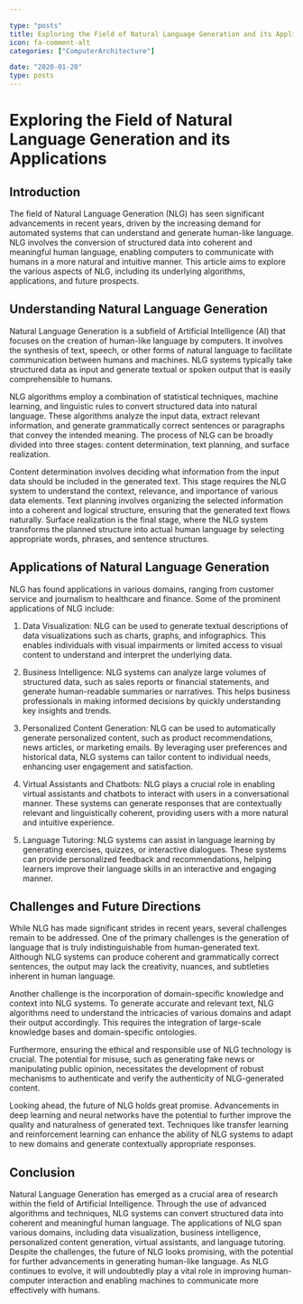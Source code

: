 ```yaml
---

type: "posts"
title: Exploring the Field of Natural Language Generation and its Applications
icon: fa-comment-alt
categories: ["ComputerArchitecture"]

date: "2020-01-20"
type: posts
---
```





# Exploring the Field of Natural Language Generation and its Applications

## Introduction

The field of Natural Language Generation (NLG) has seen significant advancements in recent years, driven by the increasing demand for automated systems that can understand and generate human-like language. NLG involves the conversion of structured data into coherent and meaningful human language, enabling computers to communicate with humans in a more natural and intuitive manner. This article aims to explore the various aspects of NLG, including its underlying algorithms, applications, and future prospects.

## Understanding Natural Language Generation

Natural Language Generation is a subfield of Artificial Intelligence (AI) that focuses on the creation of human-like language by computers. It involves the synthesis of text, speech, or other forms of natural language to facilitate communication between humans and machines. NLG systems typically take structured data as input and generate textual or spoken output that is easily comprehensible to humans.

NLG algorithms employ a combination of statistical techniques, machine learning, and linguistic rules to convert structured data into natural language. These algorithms analyze the input data, extract relevant information, and generate grammatically correct sentences or paragraphs that convey the intended meaning. The process of NLG can be broadly divided into three stages: content determination, text planning, and surface realization.

Content determination involves deciding what information from the input data should be included in the generated text. This stage requires the NLG system to understand the context, relevance, and importance of various data elements. Text planning involves organizing the selected information into a coherent and logical structure, ensuring that the generated text flows naturally. Surface realization is the final stage, where the NLG system transforms the planned structure into actual human language by selecting appropriate words, phrases, and sentence structures.

## Applications of Natural Language Generation

NLG has found applications in various domains, ranging from customer service and journalism to healthcare and finance. Some of the prominent applications of NLG include:

1. Data Visualization: NLG can be used to generate textual descriptions of data visualizations such as charts, graphs, and infographics. This enables individuals with visual impairments or limited access to visual content to understand and interpret the underlying data.

2. Business Intelligence: NLG systems can analyze large volumes of structured data, such as sales reports or financial statements, and generate human-readable summaries or narratives. This helps business professionals in making informed decisions by quickly understanding key insights and trends.

3. Personalized Content Generation: NLG can be used to automatically generate personalized content, such as product recommendations, news articles, or marketing emails. By leveraging user preferences and historical data, NLG systems can tailor content to individual needs, enhancing user engagement and satisfaction.

4. Virtual Assistants and Chatbots: NLG plays a crucial role in enabling virtual assistants and chatbots to interact with users in a conversational manner. These systems can generate responses that are contextually relevant and linguistically coherent, providing users with a more natural and intuitive experience.

5. Language Tutoring: NLG systems can assist in language learning by generating exercises, quizzes, or interactive dialogues. These systems can provide personalized feedback and recommendations, helping learners improve their language skills in an interactive and engaging manner.

## Challenges and Future Directions

While NLG has made significant strides in recent years, several challenges remain to be addressed. One of the primary challenges is the generation of language that is truly indistinguishable from human-generated text. Although NLG systems can produce coherent and grammatically correct sentences, the output may lack the creativity, nuances, and subtleties inherent in human language.

Another challenge is the incorporation of domain-specific knowledge and context into NLG systems. To generate accurate and relevant text, NLG algorithms need to understand the intricacies of various domains and adapt their output accordingly. This requires the integration of large-scale knowledge bases and domain-specific ontologies.

Furthermore, ensuring the ethical and responsible use of NLG technology is crucial. The potential for misuse, such as generating fake news or manipulating public opinion, necessitates the development of robust mechanisms to authenticate and verify the authenticity of NLG-generated content.

Looking ahead, the future of NLG holds great promise. Advancements in deep learning and neural networks have the potential to further improve the quality and naturalness of generated text. Techniques like transfer learning and reinforcement learning can enhance the ability of NLG systems to adapt to new domains and generate contextually appropriate responses.

## Conclusion

Natural Language Generation has emerged as a crucial area of research within the field of Artificial Intelligence. Through the use of advanced algorithms and techniques, NLG systems can convert structured data into coherent and meaningful human language. The applications of NLG span various domains, including data visualization, business intelligence, personalized content generation, virtual assistants, and language tutoring. Despite the challenges, the future of NLG looks promising, with the potential for further advancements in generating human-like language. As NLG continues to evolve, it will undoubtedly play a vital role in improving human-computer interaction and enabling machines to communicate more effectively with humans.